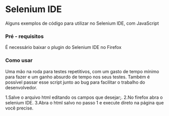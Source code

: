 # Selenium IDE

Alguns exemplos de código para utilizar no Selenium IDE, com JavaScript

### Pré - requisitos

É necessário baixar o plugin do Selenium IDE no Firefox

### Como usar

Uma mão na roda para testes repetitivos, com um gasto de tempo mínimo para fazer e um ganho absurdo de tempo nos seus testes. Também é possível passar esse script junto ao bug para facilitar o trabalho do desenvolvedor.

1.Salve o arquivo html editando os campos que desejar;.
2.No firefox abra o selenium IDE.
3.Abra o html salvo no passo 1 e execute direto na página que você precise.

